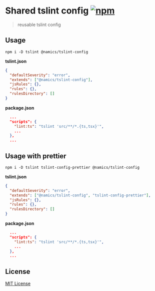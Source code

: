 # Shared tslint config [![npm](https://img.shields.io/npm/v/@namics/tslint-config.svg)](https://www.npmjs.com/package/@namics/tslint-config)

> reusable tslint config

## Usage

`npm i -D tslint @namics/tslint-config`

**tslint.json**

```json
{
  "defaultSeverity": "error",
  "extends": ["@namics/tslint-config"],
  "jsRules": {},
  "rules": {},
  "rulesDirectory": []
}
```

**package.json**

```json
  ...
  "scripts": {
    "lint:ts": "tslint 'src/**/*.{ts,tsx}'",
    ...
  },
  ...
```

## Usage with prettier

`npm i -D tslint tslint-config-prettier @namics/tslint-config`

**tslint.json**

```json
{
  "defaultSeverity": "error",
  "extends": ["@namics/tslint-config", "tslint-config-prettier"],
  "jsRules": {},
  "rules": {},
  "rulesDirectory": []
}
```

**package.json**

```json
  ...
  "scripts": {
    "lint:ts": "tslint 'src/**/*.{ts,tsx}'",
    ...
  },
  ...
```

## License
[MIT License](./LICENSE)
